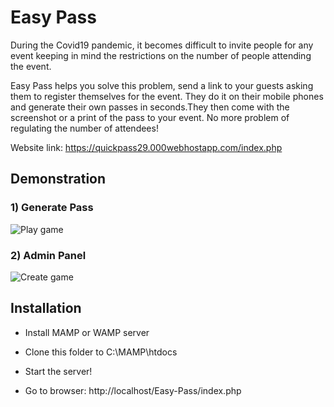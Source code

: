 # Easy Pass

During the Covid19 pandemic, it becomes difficult to invite people for any event keeping in mind the restrictions on the number of people attending the event.

Easy Pass helps you solve this problem, send a link to your guests asking them to register themselves for the event. They do it on their mobile phones and generate their own passes in seconds.They then come with the screenshot or a print of the pass to your event. No more problem of regulating the number of attendees!

Website link: https://quickpass29.000webhostapp.com/index.php

## Demonstration

### 1) Generate Pass
<img src="./Images/Play Game.gif" alt="Play game"/>

<br />

### 2) Admin Panel
<img src="./Images/Create game.gif" alt="Create game"/>

<br />

## Installation

- Install MAMP or WAMP server

- Clone this folder to C:\MAMP\htdocs

- Start the server!

- Go to browser: http://localhost/Easy-Pass/index.php
